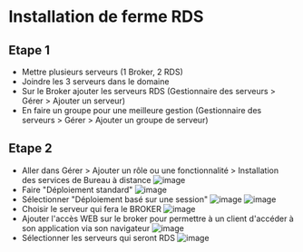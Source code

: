 # Installation de ferme RDS

## Etape 1
* Mettre plusieurs serveurs (1 Broker, 2 RDS)
* Joindre les 3 serveurs dans le domaine
* Sur le Broker ajouter les serveurs RDS (Gestionnaire des serveurs > Gérer > Ajouter un serveur)
* En faire un groupe pour une meilleure gestion (Gestionnaire des serveurs > Gérer > Ajouter un groupe de serveur)

## Etape 2
* Aller dans Gérer > Ajouter un rôle ou une fonctionnalité > Installation des services de Bureau à distance
![image](https://github.com/kawaiiineko-website/tutoriels/assets/118014015/23beb241-796b-4795-a35d-2dff084c6c34)
* Faire "Déploiement standard"
![image](https://github.com/kawaiiineko-website/tutoriels/assets/118014015/a87ea1ae-f170-4916-894f-585e3c6a5dc7)
* Sélectionner "Déploiement basé sur une session"
![image](https://github.com/kawaiiineko-website/tutoriels/assets/118014015/d3426236-a2f8-4c5b-8824-d0a60b1d2920)
![image](https://github.com/kawaiiineko-website/tutoriels/assets/118014015/f7c22048-0a94-47d8-ae47-c5455b2e7c19)
* Choisir le serveur qui fera le BROKER
![image](https://github.com/kawaiiineko-website/tutoriels/assets/118014015/a1ab3313-e189-4ec9-82c4-c38bfead91a6)
* Ajouter l'accès WEB sur le broker pour permettre à un client d'accéder à son application via son navigateur
![image](https://github.com/kawaiiineko-website/tutoriels/assets/118014015/a157e122-97f1-44e0-abc4-5fd8f495d48d)
* Sélectionner les serveurs qui seront RDS
![image](https://github.com/kawaiiineko-website/tutoriels/assets/118014015/551cc535-bf1c-4e9a-84ff-841e42d43c6f)




